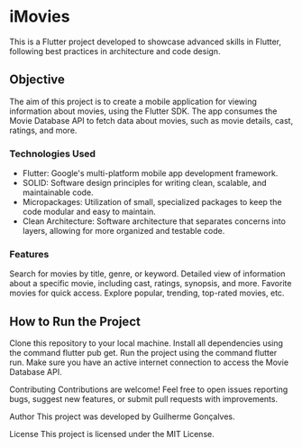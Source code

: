 # iMovies

This is a Flutter project developed to showcase advanced skills in Flutter, following best practices in architecture and code design.

## Objective
The aim of this project is to create a mobile application for viewing information about movies, using the Flutter SDK. The app consumes the Movie Database API to fetch data about movies, such as movie details, cast, ratings, and more.

### Technologies Used

- Flutter: Google's multi-platform mobile app development framework.
- SOLID: Software design principles for writing clean, scalable, and maintainable code.
- Micropackages: Utilization of small, specialized packages to keep the code modular and easy to maintain.
- Clean Architecture: Software architecture that separates concerns into layers, allowing for more organized and testable code.


### Features
Search for movies by title, genre, or keyword.
Detailed view of information about a specific movie, including cast, ratings, synopsis, and more.
Favorite movies for quick access.
Explore popular, trending, top-rated movies, etc.


## How to Run the Project
Clone this repository to your local machine.
Install all dependencies using the command flutter pub get.
Run the project using the command flutter run.
Make sure you have an active internet connection to access the Movie Database API.



Contributing
Contributions are welcome! Feel free to open issues reporting bugs, suggest new features, or submit pull requests with improvements.

Author
This project was developed by Guilherme Gonçalves.

License
This project is licensed under the MIT License.

